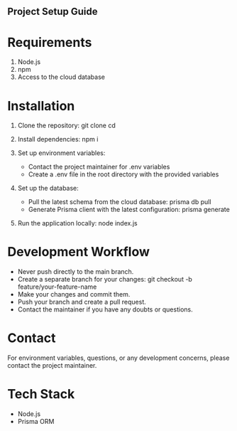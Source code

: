 Project Setup Guide
-------------------

# Requirements
1. Node.js
2. npm
3. Access to the cloud database

# Installation

1. Clone the repository:
   git clone <repository-url>
   cd <project-directory>

2. Install dependencies:
   npm i

3. Set up environment variables:
   - Contact the project maintainer for .env variables
   - Create a .env file in the root directory with the provided variables

4. Set up the database:
   - Pull the latest schema from the cloud database:
     prisma db pull
   - Generate Prisma client with the latest configuration:
     prisma generate

5. Run the application locally:
   node index.js

# Development Workflow
- Never push directly to the main branch.
- Create a separate branch for your changes:
  git checkout -b feature/your-feature-name
- Make your changes and commit them.
- Push your branch and create a pull request.
- Contact the maintainer if you have any doubts or questions.

# Contact
For environment variables, questions, or any development concerns, please contact the project maintainer.

# Tech Stack
- Node.js
- Prisma ORM
